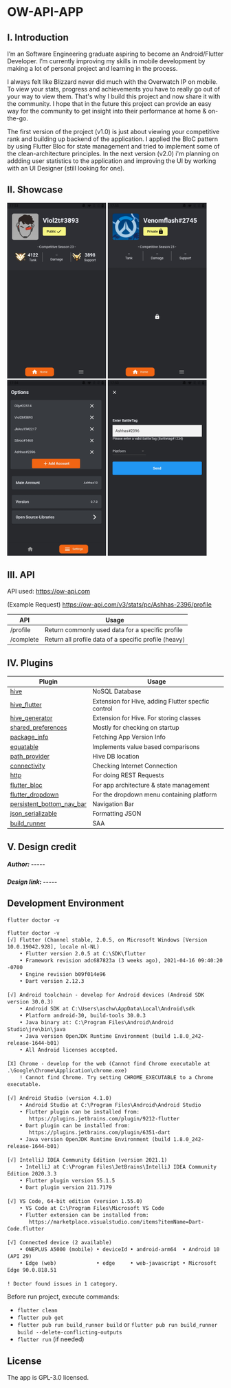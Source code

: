 # OW-API-APP

## I. Introduction
I’m an Software Engineering graduate aspiring to become an Android/Flutter Developer. I’m currently improving my skills in mobile development by making a lot of personal project and learning in the process.

I always felt like Blizzard never did much with the Overwatch IP on mobile. To view your stats, progress and achievements you have to really go out of your way to view them. That's why I build this project and now share it with the community. I hope that in the future this project can provide an easy way for the community to get insight into their performance at home & on-the-go. 

The first version of the project (v1.0) is just about viewing your competitive rank and building up backend of the application. I applied the BloC pattern by using Flutter Bloc for state management and tried to implement some of the clean-architecture principles. In the next version (v2.0) i'm planning on addding user statistics to the application and improving the UI by working with an UI Designer (still looking for one).

## II. Showcase

<p>
  <img src="https://github.com/Ashhas/OW-API-App/blob/develop_branch/ow_api_app/screenshots/Screenshot_20210508-175330.jpg" width="230">
  <img src="https://github.com/Ashhas/OW-API-App/blob/develop_branch/ow_api_app/screenshots/Screenshot_20210508-175556.jpg" width="230">
    <img src="https://github.com/Ashhas/OW-API-App/blob/develop_branch/ow_api_app/screenshots/Screenshot_20210508-175434.jpg" width="230">
   <img src="https://github.com/Ashhas/OW-API-App/blob/develop_branch/ow_api_app/screenshots/Screenshot_20210508-175352.jpg" width="230">
</p>

## III. API
API used: https://ow-api.com 

(Example Request)
https://ow-api.com/v3/stats/pc/Ashhas-2396/profile

API | Usage
------------ | -------------
/profile | Return commonly used data for a specific profile
/complete | Return all profile data of a specific profile (heavy)

## IV. Plugins
Plugin | Usage
------------ | -------------
[hive](https://pub.dev/packages/hive) | NoSQL Database
[hive_flutter](https://pub.dev/packages/hive) | Extension for Hive, adding Flutter specfic control
[hive_generator](https://pub.dev/packages/hive_generator) | Extension for Hive. For storing classes
[shared_preferences](https://pub.dev/packages/shared_preferences) | Mostly for checking on startup
[package_info](https://pub.dev/packages/package_info) | Fetching App Version Info
[equatable](https://pub.dev/packages/equatable) | Implements value based comparisons
[path_provider](https://pub.dev/packages/path_provider) | Hive DB location
[connectivity](https://pub.dev/packages/connectivity) | Checking Internet Connection
[http](https://pub.dev/packages/http) | For doing REST Requests
[flutter_bloc](https://pub.dev/packages/flutter_bloc) | For app architecture & state management
[flutter_dropdown](https://pub.dev/packages/flutter_dropdown) | For the dropdown menu containing platform
[persistent_bottom_nav_bar](https://pub.dev/packages/persistent_bottom_nav_bar) | Navigation Bar
[json_serializable](https://pub.dev/packages/json_serializable) | Formatting JSON
[build_runner](http://build_runner) | SAA

## V. Design credit
##### Author: -----
##### Design link: -----

## Development Environment
`flutter doctor -v`
```
flutter doctor -v
[√] Flutter (Channel stable, 2.0.5, on Microsoft Windows [Version 10.0.19042.928], locale nl-NL)
    • Flutter version 2.0.5 at C:\SDK\flutter
    • Framework revision adc687823a (3 weeks ago), 2021-04-16 09:40:20 -0700
    • Engine revision b09f014e96
    • Dart version 2.12.3

[√] Android toolchain - develop for Android devices (Android SDK version 30.0.3)
    • Android SDK at C:\Users\aschw\AppData\Local\Android\sdk
    • Platform android-30, build-tools 30.0.3
    • Java binary at: C:\Program Files\Android\Android Studio\jre\bin\java
    • Java version OpenJDK Runtime Environment (build 1.8.0_242-release-1644-b01)
    • All Android licenses accepted.

[X] Chrome - develop for the web (Cannot find Chrome executable at .\Google\Chrome\Application\chrome.exe)
    ! Cannot find Chrome. Try setting CHROME_EXECUTABLE to a Chrome executable.

[√] Android Studio (version 4.1.0)
    • Android Studio at C:\Program Files\Android\Android Studio
    • Flutter plugin can be installed from:
       https://plugins.jetbrains.com/plugin/9212-flutter
    • Dart plugin can be installed from:
       https://plugins.jetbrains.com/plugin/6351-dart
    • Java version OpenJDK Runtime Environment (build 1.8.0_242-release-1644-b01)

[√] IntelliJ IDEA Community Edition (version 2021.1)
    • IntelliJ at C:\Program Files\JetBrains\IntelliJ IDEA Community Edition 2020.3.3
    • Flutter plugin version 55.1.5
    • Dart plugin version 211.7179

[√] VS Code, 64-bit edition (version 1.55.0)
    • VS Code at C:\Program Files\Microsoft VS Code
    • Flutter extension can be installed from:
       https://marketplace.visualstudio.com/items?itemName=Dart-Code.flutter

[√] Connected device (2 available)
    • ONEPLUS A5000 (mobile) • deviceId • android-arm64  • Android 10 (API 29)
    • Edge (web)             • edge     • web-javascript • Microsoft Edge 90.0.818.51

! Doctor found issues in 1 category.
```

Before run project, execute commands:
- `flutter clean`
- `flutter pub get`
- `flutter pub run build_runner build` or `flutter pub run build_runner build --delete-conflicting-outputs`
- `flutter run` (if needed)

## License
The app is GPL-3.0 licensed.
